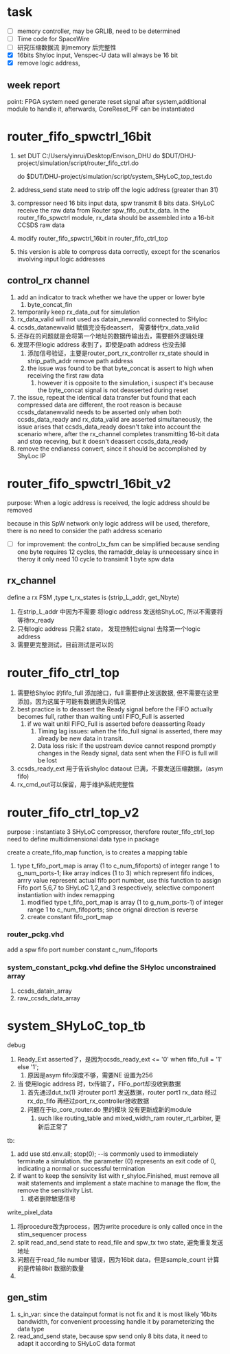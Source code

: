 # task

* [ ]  memory controller, may be GRLIB, need to be determined
* [ ]  Time code for SpaceWire
* [ ]  研究压缩数据流 到memory 后完整性
* [X]  16bits Shyloc input, Venspec-U data will always be 16 bit
* [X]  remove logic address,

## week report

point: FPGA system need generate reset signal after system,additional module to handle it, afterwards, CoreReset_PF can be instantiated

# router_fifo_spwctrl_16bit

1. set DUT C:/Users/yinrui/Desktop/Envison_DHU
   do $DUT/DHU-project/simulation/script/router_fifo_ctrl.do

   do $DUT/DHU-project/simulation/script/system_SHyLoC_top_test.do
2. address_send state need to strip off the logic address (greater than 31)
3. compressor need 16 bits input data, spw transmit 8 bits data. SHyLoC receive the raw data from Router spw_fifo_out.tx_data. In the router_fifo_spwctrl module, rx_data should be assembled into a 16-bit CCSDS raw data
4. modify router_fifo_spwctrl_16bit in router_fifo_ctrl_top
5. this version is able to compress data correctly, except for the scenarios involving input logic addresses

## control_rx channel

1. add an indicator to track whether we have the upper or lower byte
   1. byte_concat_fin
2. temporarily keep rx_data_out for simulation
3. rx_data_valid will not used as datain_newvalid connected to SHyloc
4. ccsds_datanewvalid 赋值完没有deassert， 需要替代rx_data_valid
5. 还存在的问题就是会将第一个地址的数据传输出去，需要额外逻辑处理
6. 发现不但logic address 收到了，即使是path address 也没去掉
   1. 添加信号验证，主要是router_port_rx_controller rx_state should in strip_path_addr remove path address
   2. the issue was found to be that byte_concat is assert to high when receiving the first raw data
      1. however it is opposite to the simulation, i suspect it's because the byte_concat signal is not deasserted during reset
7. the issue, repeat the identical data transfer but found that each compressed data are different, the root reason is because ccsds_datanewvalid needs to be asserted only when both ccsds_data_ready and rx_data_valid are asserted simultaneously, the issue arises that ccsds_data_ready doesn't take into account the scenario where, after the rx_channel completes transmitting 16-bit data and stop receving, but it doesn't deassert ccsds_data_ready
8. remove  the endianess convert, since it should be accomplished by ShyLoc IP

# router_fifo_spwctrl_16bit_v2

purpose: When a logic address is received, the logic address should be removed

because in this SpW network only logic address will be used, therefore, there is no need to consider the path address scenario

* [ ]  for improvement: the control_tx_fsm can be simplified because sending one byte requires 12 cycles, the ramaddr_delay is unnecessary since in theroy it only need 10 cycle to transimit 1 byte spw data

## rx_channel

define a rx FSM ,type t_rx_states is (strip_L_addr, get_Nbyte)

1. 在strip_L_addr 中因为不需要 将logic address 发送给ShyLoC, 所以不需要将等待rx_ready
2. 只有logic address 只需2 state， 发现控制位signal 去除第一个logic address
3. 需要更完整测试，目前测试是可以的

# router_fifo_ctrl_top

1. 需要给Shyloc 的fifo_full 添加接口，full 需要停止发送数据, 但不需要在这里添加，因为这属于可能有数据遗失的情况
2. best practice is to deassert the Ready signal before the FIFO actually becomes full, rather than waiting until FIFO_Full is asserted
   1. if we wait unitil FIFO_Full is asserted before deasserting Ready
      1. Timing lag issues: when the fifo_full signal is asserted, there may already be new data in transit.
      2. Data loss risk: if the upstream device cannot respond promptly changes in the Ready signal, data sent when the FIFO is full will be lost
3. ccsds_ready_ext 用于告诉shyloc dataout 已满，不要发送压缩数据，(asym fifo)
4. rx_cmd_out可以保留，用于维护系统完整性

# router_fifo_ctrl_top_v2

purpose : instantiate 3 SHyLoC compressor, therefore router_fifo_ctrl_top need to define multidimensional data type in package

create a create_fifo_map function, is to creates a mapping table

1. type t_fifo_port_map is array (1 to c_num_fifoports) of integer range 1 to g_num_ports-1; like array indices (1 to 3) which represent fifo indices, arrry value represent actual fifo port number, use this function to assign Fifo port 5,6,7 to SHyLoC 1,2,and 3 respectively, selective component instantiation with index remapping
   1. modified type t_fifo_port_map is array (1 to g_num_ports-1) of integer range 1 to c_num_fifoports; since orignal direction is reverse
   2. create constant fifo_port_map

### router_pckg.vhd

add a spw fifo port number constant c_num_fifoports

### system_constant_pckg.vhd define the SHyloc unconstrained array

1. ccsds_datain_array
2. raw_ccsds_data_array

# system_SHyLoC_top_tb

debug

1. Ready_Ext asserted了，是因为ccsds_ready_ext <= '0' when fifo_full = '1' else '1';
   1. 原因是asym fifo深度不够，需要NE 设置为256
2. 当 使用logic address 时，tx传输了，FIFo_port却没收到数据
   1. 首先通过dut_tx(1) 对router port1 发送数据，router port1 rx_data 经过 rx_dp_fifo 再经过port_rx_controller接收数据
   2. 问题在于ip_core_router.do 里的模块 没有更新成新的module
      1. such like routing_table and mixed_width_ram router_rt_arbiter, 更新后正常了

tb:

1. add use std.env.all;
   stop(0);                        --is commonly used to immediately terminate a simulation. the parameter (0) represents an exit code of 0, indicating a normal or successful termination
2. if want to keep the sensivity list with r_shyloc.Finished, must remove all wait statements and implement a state machine to manage the flow, the remove the sensitivity List.
   1. 或者删除敏感信号

write_pixel_data

1. 将procedure改为process，因为write procedure is only called once in the stim_sequencer process
2. split read_and_send state to read_file and spw_tx two state,
   避免重复发送地址
3. 问题在于read_file number 错误，因为16bit data，但是sample_count 计算的是传输8bit 数据的数量
4.

## gen_stim

1. s_in_var: since the datainput format is not fix and it is most likely 16bits bandwidth, for convenient processing handle it by parameterizing the data type
2. read_and_send state, because spw send only 8 bits data, it need to adapt it according to SHyLoC data format
